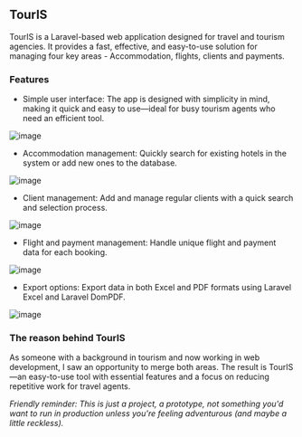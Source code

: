 ## TourIS

TourIS is a Laravel-based web application designed for travel and tourism agencies. It provides a fast, effective, and easy-to-use solution for managing four key areas - Accommodation, flights, clients and payments.

### Features

- Simple user interface: The app is designed with simplicity in mind, making it quick and easy to use—ideal for busy tourism agents who need an efficient tool.

![image](https://github.com/user-attachments/assets/fe596809-5fc5-4812-aa8e-0ada8f6e5536)

- Accommodation management: Quickly search for existing hotels in the system or add new ones to the database.

![image](https://github.com/user-attachments/assets/8840285d-be79-4525-9d24-7fff23561782)

- Client management: Add and manage regular clients with a quick search and selection process.

![image](https://github.com/user-attachments/assets/a161ff17-5b6b-4753-9095-bec56e108501)

- Flight and payment management: Handle unique flight and payment data for each booking.

![image](https://github.com/user-attachments/assets/c9a90aa5-e690-4b3c-879b-01f6acf5614b)

- Export options: Export data in both Excel and PDF formats using Laravel Excel and Laravel DomPDF.

![image](https://github.com/user-attachments/assets/6d7aa6d1-c2f0-4ca9-8dca-d2889a795e9b)


### The reason behind TourIS

As someone with a background in tourism and now working in web development, I saw an opportunity to merge both areas. The result is TourIS—an easy-to-use tool with essential features and a focus on reducing repetitive work for travel agents.

*Friendly reminder: This is just a project, a prototype, not something you'd want to run in production unless you're feeling adventurous (and maybe a little reckless).*
